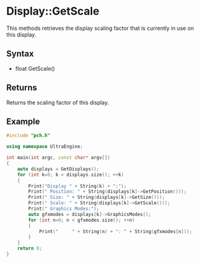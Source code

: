 # Display::GetScale #
This methods retrieves the display scaling factor that is currently in use on this display.

## Syntax ##
- float GetScale()

## Returns ##
Returns the scaling factor of this display.

## Example ##
```c++
#include "pch.h"

using namespace UltraEngine;

int main(int argc, const char* argv[])
{
	auto displays = GetDisplays();
	for (int k=0; k < displays.size(); ++k)
	{
		Print("Display " + String(k) + ":");
		Print("	Position: " + String(displays[k]->GetPosition()));
		Print("	Size: " + String(displays[k]->GetSize()));
		Print("	Scale: " + String(displays[k]->GetScale()));
		Print("	Graphics Modes:");
		auto gfxmodes = displays[k]->GraphicsModes();
		for (int n=0; n < gfxmodes.size(); ++n)
		{
			Print("		" + String(n) + ": " + String(gfxmodes[n]));
		}
	}
	return 0;
}
```